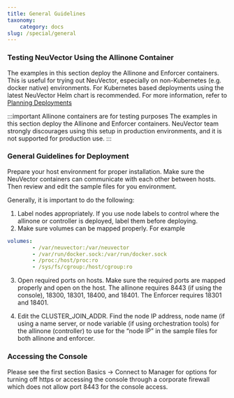 ```yaml
---
title: General Guidelines
taxonomy:
    category: docs
slug: /special/general
---
```


### Testing NeuVector Using the Allinone Container

The examples in this section deploy the Allinone and Enforcer containers. This is useful for trying out NeuVector, especially on non-Kubernetes (e.g. docker native) environments. For Kubernetes based deployments using the latest NeuVector Helm chart is recommended. For more information, refer to [Planning Deployments](../../02.deploying/01.production/01.production.md)


:::important Allinone containers are for testing purposes
The examples in this section deploy the Allinone and Enforcer containers. NeuVector team strongly discourages using this setup in production environments, and it is not supported for production use. 
:::

### General Guidelines for Deployment

Prepare your host environment for proper installation. Make sure the NeuVector containers can communicate with each other between hosts. Then review and edit the sample files for you environment.

Generally, it is important to do the following: 

1. Label nodes appropriately. If you use node labels to control where the allinone or controller is deployed, label them before deploying.
2. Make sure volumes can be mapped properly. For example

```yaml
volumes:
        - /var/neuvector:/var/neuvector
        - /var/run/docker.sock:/var/run/docker.sock
        - /proc:/host/proc:ro
        - /sys/fs/cgroup:/host/cgroup:ro
```

3. Open required ports on hosts. Make sure the required ports are mapped properly and open on the host. The allinone requires 8443 (if using the console), 18300, 18301, 18400, and 18401. The Enforcer requires 18301 and 18401.

4. Edit the CLUSTER_JOIN_ADDR. Find the node IP address, node name (if using a name server, or node variable (if using orchestration tools) for the allinone (controller) to use for the “node IP” in the sample files for both allinone and enforcer.

### Accessing the Console

Please see the first section Basics -> Connect to Manager for options for turning off https or accessing the console through a corporate firewall which does not allow port 8443 for the console access.
